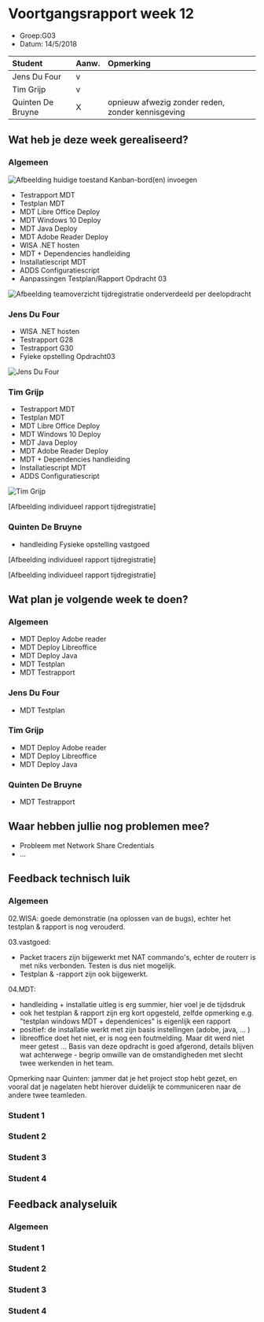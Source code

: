# Voortgangsrapport week 12

* Groep:G03
* Datum: 14/5/2018

| Student  | Aanw. | Opmerking |
| :---     | :---  | :---      |
| Jens Du Four |  v     |           |
| Tim Grijp |   v    |           |
| Quinten De Bruyne |   X    | opnieuw afwezig zonder reden, zonder kennisgeving |

## Wat heb je deze week gerealiseerd?

### Algemeen

![Afbeelding huidige toestand Kanban-bord(en) invoegen](https://github.com/HoGentTIN/p2ops-g03/blob/master/weekrapport/img/kanban%20week%2010.PNG?raw=true)

* Testrapport MDT
* Testplan MDT
* MDT Libre Office Deploy
* MDT Windows 10 Deploy
* MDT Java Deploy
* MDT Adobe Reader Deploy
* WISA .NET hosten
* MDT + Dependencies handleiding
* Installatiescript MDT
* ADDS Configuratiescript
* Aanpassingen Testplan/Rapport Opdracht 03

![Afbeelding teamoverzicht tijdregistratie onderverdeeld per deelopdracht](https://github.com/HoGentTIN/p2ops-g03/blob/master/weekrapport/img/tijdregistratiew10.PNG?raw=true)

### Jens Du Four

* WISA .NET hosten
* Testrapport G28
* Testrapport G30
* Fyieke opstelling Opdracht03

![Jens Du Four](https://github.com/HoGentTIN/p2ops-g03/blob/master/weekrapport/img/W10JEns.png)

### Tim Grijp

* Testrapport MDT
* Testplan MDT
* MDT Libre Office Deploy
* MDT Windows 10 Deploy
* MDT Java Deploy
* MDT Adobe Reader Deploy
* MDT + Dependencies handleiding
* Installatiescript MDT
* ADDS Configuratiescript

![Tim Grijp](https://github.com/HoGentTIN/p2ops-g03/blob/master/weekrapport/img/tijdregistratietimw10.PNG?raw=true)


[Afbeelding individueel rapport tijdregistratie]

### Quinten De Bruyne

* handleiding Fysieke opstelling vastgoed

[Afbeelding individueel rapport tijdregistratie]



[Afbeelding individueel rapport tijdregistratie]

## Wat plan je volgende week te doen?

### Algemeen
* MDT Deploy Adobe reader
* MDT Deploy Libreoffice
* MDT Deploy Java
* MDT Testplan
* MDT Testrapport

### Jens Du Four
* MDT Testplan

### Tim Grijp
* MDT Deploy Adobe reader
* MDT Deploy Libreoffice
* MDT Deploy Java

### Quinten De Bruyne
* MDT Testrapport

## Waar hebben jullie nog problemen mee?
* Probleem met Network Share Credentials
* ...

## Feedback technisch luik

### Algemeen

02.WISA: goede demonstratie (na oplossen van de bugs), echter het testplan & rapport is nog verouderd.

03.vastgoed:
* Packet tracers zijn bijgewerkt met NAT commando's, echter de routerr is met niks verbonden. Testen is dus niet mogelijk.
* Testplan & -rapport zijn ook bijgewerkt.

04.MDT: 
* handleiding + installatie uitleg is erg summier, hier voel je de tijdsdruk
* ook het testplan & rapport zijn erg kort opgesteld, zelfde opmerking
	e.g. "testplan windows MDT + dependenices" is eigenlijk een rapport
* positief: de installatie werkt met zijn basis instellingen (adobe, java, ... )
* libreoffice doet het niet, er is nog een foutmelding. Maar dit werd niet meer getest ... 
Basis van deze opdracht is goed afgerond, details blijven wat achterwege - begrip omwille van de omstandigheden met slecht twee werkenden in het team.

Opmerking naar Quinten: jammer dat je het project stop hebt gezet, en vooral dat je nagelaten hebt hierover duidelijk te communiceren naar de andere twee teamleden.

### Student 1
### Student 2
### Student 3
### Student 4

## Feedback analyseluik

### Algemeen

### Student 1
### Student 2
### Student 3
### Student 4
